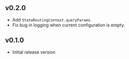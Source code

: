 ## v0.2.0
- Add `StateRoutingContext.queryParams`. 
- Fix bug in logging when current configuration is empty.

## v0.1.0
- Initial release version